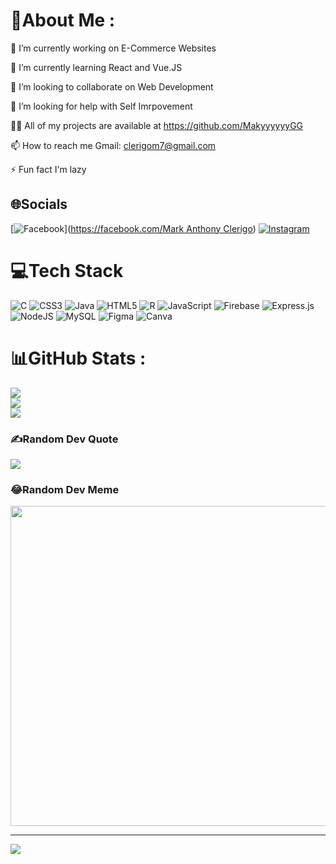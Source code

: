 # 💫About Me :
🔭 I’m currently working on E-Commerce Websites

🌱 I’m currently learning React and Vue.JS

👯 I’m looking to collaborate on Web Development

🤝 I’m looking for help with Self Imrpovement

👨‍💻 All of my projects are available at https://github.com/MakyyyyyyGG

📫 How to reach me Gmail: clerigom7@gmail.com

⚡ Fun fact I'm lazy

## 🌐Socials
[![Facebook](https://img.shields.io/badge/Facebook-%231877F2.svg?logo=Facebook&logoColor=white)]([https://facebook.com/Mark Anthony Clerigo](https://www.facebook.com/Markyyyyyy.Clerigo/)) [![Instagram](https://img.shields.io/badge/Instagram-%23E4405F.svg?logo=Instagram&logoColor=white)](https://instagram.com/markyyyyyy_gg) 

# 💻Tech Stack
![C](https://img.shields.io/badge/c-%2300599C.svg?style=for-the-badge&logo=c&logoColor=white) ![CSS3](https://img.shields.io/badge/css3-%231572B6.svg?style=for-the-badge&logo=css3&logoColor=white) ![Java](https://img.shields.io/badge/java-%23ED8B00.svg?style=for-the-badge&logo=java&logoColor=white) ![HTML5](https://img.shields.io/badge/html5-%23E34F26.svg?style=for-the-badge&logo=html5&logoColor=white) ![R](https://img.shields.io/badge/r-%23276DC3.svg?style=for-the-badge&logo=r&logoColor=white) ![JavaScript](https://img.shields.io/badge/javascript-%23323330.svg?style=for-the-badge&logo=javascript&logoColor=%23F7DF1E) ![Firebase](https://img.shields.io/badge/firebase-%23039BE5.svg?style=for-the-badge&logo=firebase) ![Express.js](https://img.shields.io/badge/express.js-%23404d59.svg?style=for-the-badge&logo=express&logoColor=%2361DAFB) ![NodeJS](https://img.shields.io/badge/node.js-6DA55F?style=for-the-badge&logo=node.js&logoColor=white) ![MySQL](https://img.shields.io/badge/mysql-%2300f.svg?style=for-the-badge&logo=mysql&logoColor=white) 	![Figma](https://img.shields.io/badge/figma-%23F24E1E.svg?style=for-the-badge&logo=figma&logoColor=white) ![Canva](https://img.shields.io/badge/Canva-%2300C4CC.svg?style=for-the-badge&logo=Canva&logoColor=white)
# 📊GitHub Stats :
![](https://github-readme-stats.vercel.app/api?username=MakyyyyyyGG&theme=vue-dark&hide_border=false&include_all_commits=false&count_private=true)<br/>
![](https://github-readme-streak-stats.herokuapp.com/?user=MakyyyyyyGG&theme=vue-dark&hide_border=false)<br/>
![](https://github-readme-stats.vercel.app/api/top-langs/?username=MakyyyyyyGG&theme=vue-dark&hide_border=false&include_all_commits=false&count_private=true&layout=compact)

### ✍️Random Dev Quote
![](https://quotes-github-readme.vercel.app/api?type=horizontal&theme=tokyonight)

### 😂Random Dev Meme
<img src="https://random-memer.herokuapp.com/" width="512px"/>

---
[![](https://visitcount.itsvg.in/api?id=MakyyyyyyGG&icon=4&color=3)](https://visitcount.itsvg.in)
